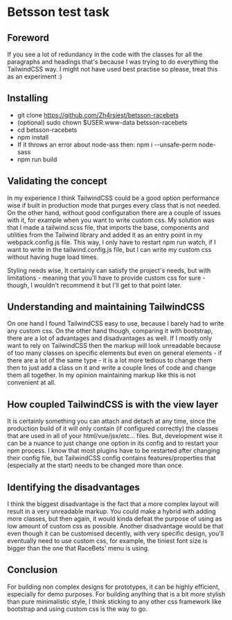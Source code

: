 # Betsson test task

## Foreword

If you see a lot of redundancy in the code with the classes for all the paragraphs and headings that's because I was trying to do everything the TailwindCSS way. I might not have used best practise so please, treat this as an experiment :)

## Installing

- git clone https://github.com/Zh4rsiest/betsson-racebets
- (optional) sudo chown $USER:www-data betsson-racebets
- cd betsson-racebets
- npm install
- If it throws an error about node-ass then: npm i --unsafe-perm node-sass
- npm run build


## Validating the concept

In my experience I think TailwindCSS could be a good option performance wise if built in production mode that purges every class that is not needed. On the other hand, without good configuration there are a couple of issues with it, for example when you want to write custom css. My solution was that I made a tailwind.scss file, that imports the base, components and utilities from the Tailwind library and added it as an entry point in my webpack.config.js file. This way, I only have to restart npm run watch, if I want to write in the tailwind.config.js file, but I can write my custom css without having huge load times.

Styling needs wise, It certainly can satisfy the project's needs, but with limitations - meaning that you'll have to provide custom css for sure - though, I wouldn't recommend it but I'll get to that point later.

## Understanding and maintaining TailwindCSS

On one hand I found TailwindCSS easy to use, because I barely had to write any custom css. On the other hand though, comparing it with bootstrap, there are a lot of advantages and disadvantages as well. If I mostly only want to rely on TailwindCSS then the markup will look unreadable because of too many classes on specific elements but even on general elements - if there are a lot of the same type - it is a lot more tedious to change them then to just add a class on it and write a couple lines of code and change them all together. In my opinion maintaining markup like this is not convenient at all.

## How coupled TailwindCSS is with the view layer

It is certainly something you can attach and detach at any time, since the production build of it will only contain (if configured correctly) the classes that are used in all of your html/vue/jsx/etc... files. But, development wise it can be a nuance to just change one option in its config and to restart your npm process. I know that most plugins have to be restarted after changing their config file, but TailwindCSS config contains features/properties that (especially at the start) needs to be changed more than once.

## Identifying the disadvantages

I think the biggest disadvantage is the fact that a more complex layout will result in a very unreadable markup. You could make a hybrid with adding more classes, but then again, it would kinda defeat the purpose of using as low amount of custom css as possible.
Another disadvantage would be that even though it can be customised decently, with very specific design, you'll eventually need to use custom css, for example, the tiniest font size is bigger than the one that RaceBets' menu is using.

## Conclusion

For building non complex designs for prototypes, it can be highly efficient, especially for demo purposes. For building anything that is a bit more stylish than pure minimalistic style, I think sticking to any other css framework like bootstrap and using custom css is the way to go.
